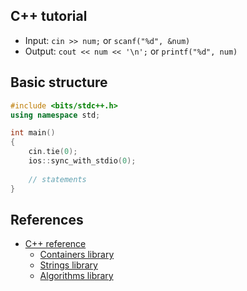 ## C++ tutorial

- Input: `cin >> num;` or `scanf("%d", &num)`
- Output: `cout << num << '\n';` or `printf("%d", num)`

## Basic structure

```cpp
#include <bits/stdc++.h>
using namespace std;

int main()
{
    cin.tie(0);
    ios::sync_with_stdio(0);
    
    // statements
}
```

## References

- [C++ reference](https://en.cppreference.com/w/cpp)
  - [Containers library](https://en.cppreference.com/w/cpp/container)
  - [Strings library](https://en.cppreference.com/w/cpp/string)
  - [Algorithms library](https://en.cppreference.com/w/cpp/algorithm)



